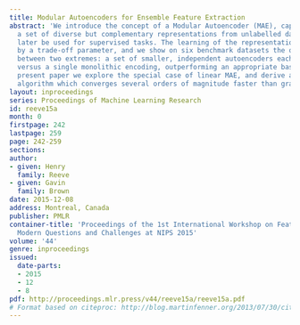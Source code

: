 ```yaml
---
title: Modular Autoencoders for Ensemble Feature Extraction
abstract: 'We introduce the concept of a Modular Autoencoder (MAE), capable of learning
  a set of diverse but complementary representations from unlabelled data, that can
  later be used for supervised tasks. The learning of the representations is controlled
  by a trade-off parameter, and we show on six benchmark datasets the optimum lies
  between two extremes: a set of smaller, independent autoencoders each with low capacity,
  versus a single monolithic encoding, outperforming an appropriate baseline. In the
  present paper we explore the special case of linear MAE, and derive an SVD-based
  algorithm which converges several orders of magnitude faster than gradient descent.'
layout: inproceedings
series: Proceedings of Machine Learning Research
id: reeve15a
month: 0
firstpage: 242
lastpage: 259
page: 242-259
sections: 
author:
- given: Henry
  family: Reeve
- given: Gavin
  family: Brown
date: 2015-12-08
address: Montreal, Canada
publisher: PMLR
container-title: 'Proceedings of the 1st International Workshop on Feature Extraction:
  Modern Questions and Challenges at NIPS 2015'
volume: '44'
genre: inproceedings
issued:
  date-parts:
  - 2015
  - 12
  - 8
pdf: http://proceedings.mlr.press/v44/reeve15a/reeve15a.pdf
# Format based on citeproc: http://blog.martinfenner.org/2013/07/30/citeproc-yaml-for-bibliographies/
---
```

